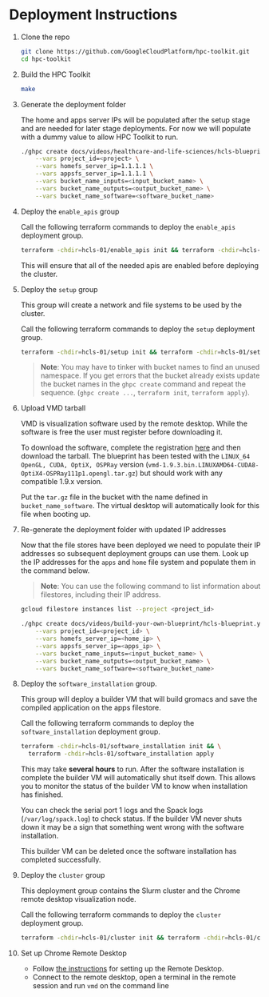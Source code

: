 # Deployment Instructions

1. Clone the repo

   ```bash
   git clone https://github.com/GoogleCloudPlatform/hpc-toolkit.git
   cd hpc-toolkit
   ```

1. Build the HPC Toolkit

   ```bash
   make
   ```

1. Generate the deployment folder

   The home and apps server IPs will be populated after the setup stage and are
   needed for later stage deployments. For now we will populate with a dummy
   value to allow HPC Toolkit to run.

   ```bash
   ./ghpc create docs/videos/healthcare-and-life-sciences/hcls-blueprint.yaml -w \
       --vars project_id=<project> \
       --vars homefs_server_ip=1.1.1.1 \
       --vars appsfs_server_ip=1.1.1.1 \
       --vars bucket_name_inputs=<input_bucket_name> \
       --vars bucket_name_outputs=<output_bucket_name> \
       --vars bucket_name_software=<software_bucket_name>
   ```

1. Deploy the `enable_apis` group

   Call the following terraform commands to deploy the `enable_apis` deployment
   group.

   ```bash
   terraform -chdir=hcls-01/enable_apis init && terraform -chdir=hcls-01/enable_apis apply
   ```

   This will ensure that all of the needed apis are enabled before deploying the
   cluster.

1. Deploy the `setup` group

   This group will create a network and file systems to be used by the cluster.

   Call the following terraform commands to deploy the `setup` deployment
   group.

   ```bash
   terraform -chdir=hcls-01/setup init && terraform -chdir=hcls-01/setup apply
   ```

   > **Note**: You may have to tinker with bucket names to find an unused
   > namespace. If you get errors that the bucket already exists update the
   > bucket names in the `ghpc create` command and repeat the sequence.
   > (`ghpc create ...`, `terraform init`, `terraform apply`).

1. Upload VMD tarball

   VMD is visualization software used by the remote desktop. While the software is
   free the user must register before downloading it.

   To download the software, complete the registration
   [here](https://www.ks.uiuc.edu/Development/Download/download.cgi?PackageName=VMD)
   and then download the tarball. The blueprint has been tested with the
   `LINUX_64 OpenGL, CUDA, OptiX, OSPRay` version
   (`vmd-1.9.3.bin.LINUXAMD64-CUDA8-OptiX4-OSPRay111p1.opengl.tar.gz`) but should
   work with any compatible 1.9.x version.

   Put the `tar.gz` file in the bucket with the name defined in
   `bucket_name_software`. The virtual desktop will automatically look for this
   file when booting up.

1. Re-generate the deployment folder with updated IP addresses

   Now that the file stores have been deployed we need to populate their IP
   addresses so subsequent deployment groups can use them. Look up the IP
   addresses for the `apps` and `home` file system and populate them in the
   command below.

   > **Note**: You can use the following command to list information about
   > filestores, including their IP address.

   ```bash
   gcloud filestore instances list --project <project_id>
   ```

   ```bash
   ./ghpc create docs/videos/build-your-own-blueprint/hcls-blueprint.yaml -w \
       --vars project_id=<project_id> \
       --vars homefs_server_ip=<home_ip> \
       --vars appsfs_server_ip=<apps_ip> \
       --vars bucket_name_inputs=<input_bucket_name> \
       --vars bucket_name_outputs=<output_bucket_name> \
       --vars bucket_name_software=<software_bucket_name>
   ```

1. Deploy the `software_installation` group.

   This group will deploy a builder VM that will build gromacs and save the
   compiled application on the apps filestore.

   Call the following terraform commands to deploy the `software_installation`
   deployment group.

   ```bash
   terraform -chdir=hcls-01/software_installation init && \
     terraform -chdir=hcls-01/software_installation apply
   ```

   This may take **several hours** to run. After the software installation is
   complete the builder VM will automatically shut itself down. This allows you
   to monitor the status of the builder VM to know when installation has
   finished.

   You can check the serial port 1 logs and the Spack logs
   (`/var/log/spack.log`) to check status. If the builder VM never shuts down it
   may be a sign that something went wrong with the software installation.

   This builder VM can be deleted once the software installation has completed
   successfully.

1. Deploy the `cluster` group

   This deployment group contains the Slurm cluster and the Chrome remote
   desktop visualization node.

   Call the following terraform commands to deploy the `cluster` deployment
   group.

   ```bash
   terraform -chdir=hcls-01/cluster init && terraform -chdir=hcls-01/cluster apply
   ```

1. Set up Chrome Remote Desktop

   - Follow
     [the instructions](https://github.com/GoogleCloudPlatform/hpc-toolkit/blob/develop/community/modules/remote-desktop/chrome-remote-desktop/README.md#setting-up-the-remote-desktop)
     for setting up the Remote Desktop.
   - Connect to the remote desktop, open a terminal in the remote session and
     run `vmd` on the command line
